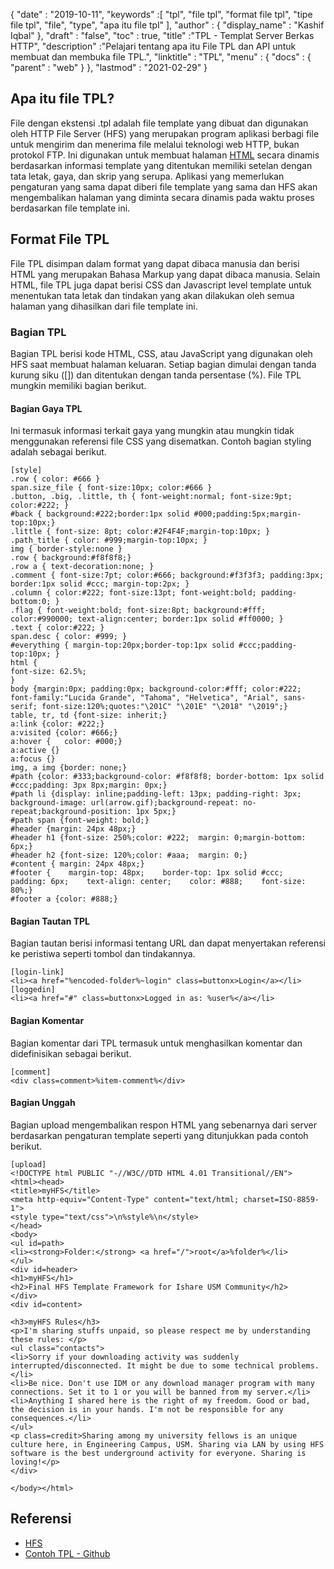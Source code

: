 {
  "date" : "2019-10-11",
  "keywords" :[ "tpl", "file tpl", "format file tpl", "tipe file tpl", "file", "type", "apa itu file tpl" ],
  "author" : {
    "display_name" : "Kashif Iqbal"
},
  "draft" : "false",
  "toc" : true,
  "title" :"TPL - Templat Server Berkas HTTP",
  "description" :"Pelajari tentang apa itu File TPL dan API untuk membuat dan membuka file TPL.",
  "linktitle" : "TPL",
  "menu" : {
    "docs" : {
      "parent" : "web"
}
},
  "lastmod" : "2021-02-29"
}

## Apa itu file TPL?

File dengan ekstensi .tpl adalah file template yang dibuat dan digunakan oleh HTTP File Server (HFS) yang merupakan program aplikasi berbagi file untuk mengirim dan menerima file melalui teknologi web HTTP, bukan protokol FTP. Ini digunakan untuk membuat halaman [HTML](/id/web/html/) secara dinamis berdasarkan informasi template yang ditentukan memiliki setelan dengan tata letak, gaya, dan skrip yang serupa. Aplikasi yang memerlukan pengaturan yang sama dapat diberi file template yang sama dan HFS akan mengembalikan halaman yang diminta secara dinamis pada waktu proses berdasarkan file template ini.


## Format File TPL

File TPL disimpan dalam format yang dapat dibaca manusia dan berisi HTML yang merupakan Bahasa Markup yang dapat dibaca manusia. Selain HTML, file TPL juga dapat berisi CSS dan Javascript level template untuk menentukan tata letak dan tindakan yang akan dilakukan oleh semua halaman yang dihasilkan dari file template ini.

### Bagian TPL

Bagian TPL berisi kode HTML, CSS, atau JavaScript yang digunakan oleh HFS saat membuat halaman keluaran. Setiap bagian dimulai dengan tanda kurung siku ([]) dan ditentukan dengan tanda persentase (%). File TPL mungkin memiliki bagian berikut.

#### Bagian Gaya TPL

Ini termasuk informasi terkait gaya yang mungkin atau mungkin tidak menggunakan referensi file CSS yang disematkan. Contoh bagian styling adalah sebagai berikut.

```
[style]
.row { color: #666 }
span.size_file { font-size:10px; color:#666 }
.button, .big, .little, th { font-weight:normal; font-size:9pt; color:#222; }
#back { background:#222;border:1px solid #000;padding:5px;margin-top:10px;}
.little { font-size: 8pt; color:#2F4F4F;margin-top:10px; }
.path_title { color: #999;margin-top:10px; }
img { border-style:none }
.row { background:#f8f8f8;}
.row a { text-decoration:none; }
.comment { font-size:7pt; color:#666; background:#f3f3f3; padding:3px; border:1px solid #ccc; margin-top:2px; }
.column { color:#222; font-size:13pt; font-weight:bold; padding-bottom:0; }
.flag { font-weight:bold; font-size:8pt; background:#fff; color:#990000; text-align:center; border:1px solid #ff0000; }
.text { color:#222; }
span.desc { color: #999; }
#everything { margin-top:20px;border-top:1px solid #ccc;padding-top:10px; }
html {
font-size: 62.5%;
}
body {margin:0px; padding:0px; background-color:#fff; color:#222; font-family:"Lucida Grande", "Tahoma", "Helvetica", "Arial", sans-serif; font-size:120%;quotes:"\201C" "\201E" "\2018" "\2019";}
table, tr, td {font-size: inherit;}
a:link {color: #222;}
a:visited {color: #666;}
a:hover {	color: #000;}
a:active {}
a:focus {}
img, a img {border: none;}
#path {color: #333;background-color: #f8f8f8; border-bottom: 1px solid #ccc;padding: 3px 8px;margin: 0px;}
#path li {display: inline;padding-left: 13px; padding-right: 3px; background-image: url(arrow.gif);background-repeat: no-repeat;background-position: 1px 5px;}
#path span {font-weight: bold;}
#header {margin: 24px 48px;}
#header h1 {font-size: 250%;color: #222;  margin: 0;margin-bottom: 6px;}
#header h2 {font-size: 120%;color: #aaa;  margin: 0;}
#content { margin: 24px 48px;}
#footer {    margin-top: 48px;    border-top: 1px solid #ccc;    padding: 6px;    text-align: center;    color: #888;    font-size: 80%;}
#footer a {color: #888;}
```

#### Bagian Tautan TPL

Bagian tautan berisi informasi tentang URL dan dapat menyertakan referensi ke peristiwa seperti tombol dan tindakannya.

```
[login-link]
<li><a href="%encoded-folder%~login" class=buttonx>Login</a></li>
[loggedin]
<li><a href="#" class=buttonx>Logged in as: %user%</a></li>
```

#### Bagian Komentar

Bagian komentar dari TPL termasuk untuk menghasilkan komentar dan didefinisikan sebagai berikut.
```
[comment]
<div class=comment>%item-comment%</div>
```

#### Bagian Unggah

Bagian upload mengembalikan respon HTML yang sebenarnya dari server berdasarkan pengaturan template seperti yang ditunjukkan pada contoh berikut.

```
[upload]
<!DOCTYPE html PUBLIC "-//W3C//DTD HTML 4.01 Transitional//EN">
<html><head>
<title>myHFS</title>
<meta http-equiv="Content-Type" content="text/html; charset=ISO-8859-1">
<style type="text/css">\n%style%\n</style>
</head>
<body>
<ul id=path>
<li><strong>Folder:</strong> <a href="/">root</a>%folder%</li>
</ul>
<div id=header>
<h1>myHFS</h1>
<h2>Final HFS Template Framework for Ishare USM Community</h2>
</div>
<div id=content>

<h3>myHFS Rules</h3>
<p>I'm sharing stuffs unpaid, so please respect me by understanding these rules: </p>
<ul class="contacts">
<li>Sorry if your downloading activity was suddenly interrupted/disconnected. It might be due to some technical problems.</li>
<li>Be nice. Don't use IDM or any download manager program with many connections. Set it to 1 or you will be banned from my server.</li>
<li>Anything I shared here is the right of my freedom. Good or bad, the decision is in your hands. I'm not be responsible for any consequences.</li>
</ul>
<p class=credit>Sharing among my university fellows is an unique culture here, in Engineering Campus, USM. Sharing via LAN by using HFS software is the best underground activity for everyone. Sharing is loving!</p>
</div>

</body></html>
```

## Referensi

* [HFS](https://www.rejetto.com/wiki/index.php/Refinements)
* [Contoh TPL - Github](https://github.com/heiswayi/hfs-templates/blob/master/HFSTemplate_myHFS.tpl)

